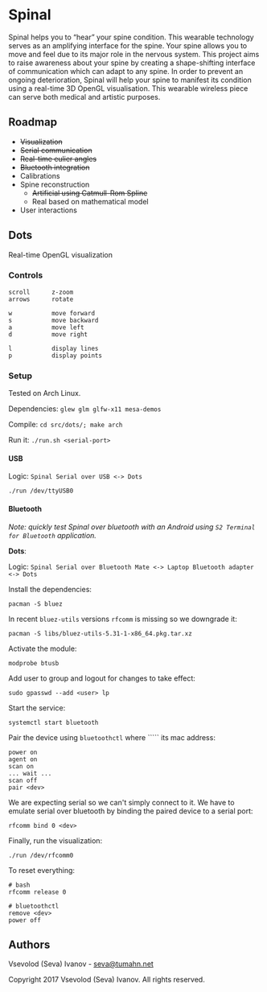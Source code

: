 # Spinal

Spinal helps you to “hear” your spine condition. This wearable technology serves as an amplifying interface for the spine. Your spine allows you to move and feel due to its major role in the nervous system. This project aims to raise awareness about your spine by creating a shape-shifting interface of communication which can adapt to any spine. In order to prevent an ongoing deterioration, Spinal will help your spine to manifest its condition using a real-time 3D OpenGL visualisation. This wearable wireless piece can serve both medical and artistic purposes.

## Roadmap

- ~~Visualization~~
- ~~Serial communication~~
- ~~Real-time eulier angles~~
- ~~Bluetooth integration~~
- Calibrations
- Spine reconstruction
    - ~~Artificial using Catmull-Rom Spline~~
    - Real based on mathematical model
- User interactions

## Dots

Real-time OpenGL visualization

### Controls

    scroll      z-zoom
    arrows      rotate
    
    w           move forward
    s           move backward
    a           move left
    d           move right
    
    l           display lines
    p           display points

### Setup

Tested on Arch Linux.

Dependencies: ```glew glm glfw-x11 mesa-demos```

Compile: ```cd src/dots/; make arch```

Run it: ```./run.sh <serial-port>```

#### USB

Logic: ```Spinal Serial over USB <-> Dots```

    ./run /dev/ttyUSB0

#### Bluetooth

*Note: quickly test *Spinal* over bluetooth with an Android using ```S2 Terminal for Bluetooth``` application.*

**Dots**:

Logic: ```Spinal Serial over Bluetooth Mate <-> Laptop Bluetooth adapter <-> Dots```

Install the dependencies:

    pacman -S bluez

In recent ```bluez-utils``` versions ```rfcomm``` is missing so we downgrade it:

    pacman -S libs/bluez-utils-5.31-1-x86_64.pkg.tar.xz

Activate the module:

    modprobe btusb

Add user to group and logout for changes to take effect:

    sudo gpasswd --add <user> lp

Start the service:

    systemctl start bluetooth

Pair the device using ```bluetoothctl``` where ```<dev>`` its mac address:

    power on
    agent on
    scan on
    ... wait ...
    scan off
    pair <dev>

We are expecting serial so we can't simply connect to it. We have to emulate serial over bluetooth by binding the paired device to a serial port:

    rfcomm bind 0 <dev>

Finally, run the visualization:

    ./run /dev/rfcomm0

To reset everything:

    # bash
    rfcomm release 0

    # bluetoothctl
    remove <dev>
    power off

## Authors

Vsevolod (Seva) Ivanov - seva@tumahn.net

Copyright 2017 Vsevolod (Seva) Ivanov. All rights reserved.
